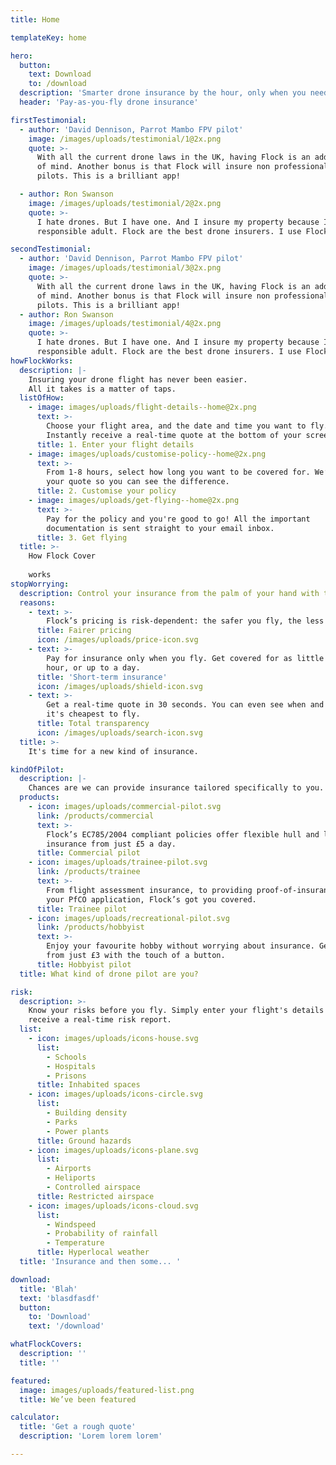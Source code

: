```yaml
---
title: Home

templateKey: home

hero:
  button:
    text: Download
    to: /download
  description: 'Smarter drone insurance by the hour, only when you need it.'
  header: 'Pay-as-you-fly drone insurance'

firstTestimonial:
  - author: 'David Dennison, Parrot Mambo FPV pilot'
    image: /images/uploads/testimonial/1@2x.png
    quote: >-
      With all the current drone laws in the UK, having Flock is an added peace
      of mind. Another bonus is that Flock will insure non professional drone
      pilots. This is a brilliant app!

  - author: Ron Swanson
    image: /images/uploads/testimonial/2@2x.png
    quote: >-
      I hate drones. But I have one. And I insure my property because I'm a
      responsible adult. Flock are the best drone insurers. I use Flock.

secondTestimonial:
  - author: 'David Dennison, Parrot Mambo FPV pilot'
    image: /images/uploads/testimonial/3@2x.png
    quote: >-
      With all the current drone laws in the UK, having Flock is an added peace
      of mind. Another bonus is that Flock will insure non professional drone
      pilots. This is a brilliant app!
  - author: Ron Swanson
    image: /images/uploads/testimonial/4@2x.png
    quote: >-
      I hate drones. But I have one. And I insure my property because I'm a
      responsible adult. Flock are the best drone insurers. I use Flock.
howFlockWorks:
  description: |-
    Insuring your drone flight has never been easier.
    All it takes is a matter of taps.
  listOfHow:
    - image: images/uploads/flight-details--home@2x.png
      text: >-
        Choose your flight area, and the date and time you want to fly.
        Instantly receive a real-time quote at the bottom of your screen.
      title: 1. Enter your flight details
    - image: images/uploads/customise-policy--home@2x.png
      text: >-
        From 1-8 hours, select how long you want to be covered for. We’ll update
        your quote so you can see the difference.
      title: 2. Customise your policy
    - image: images/uploads/get-flying--home@2x.png
      text: >-
        Pay for the policy and you're good to go! All the important
        documentation is sent straight to your email inbox.
      title: 3. Get flying
  title: >-
    How Flock Cover 
    
    works
stopWorrying:
  description: Control your insurance from the palm of your hand with the Flock Cover app.
  reasons:
    - text: >-
        Flock’s pricing is risk-dependent: the safer you fly, the less you pay. Simple!
      title: Fairer pricing
      icon: /images/uploads/price-icon.svg
    - text: >-
        Pay for insurance only when you fly. Get covered for as little as one
        hour, or up to a day.
      title: 'Short-term insurance'
      icon: /images/uploads/shield-icon.svg
    - text: >-
        Get a real-time quote in 30 seconds. You can even see when and where
        it's cheapest to fly.
      title: Total transparency
      icon: /images/uploads/search-icon.svg
  title: >-
    It's time for a new kind of insurance.

kindOfPilot:
  description: |-
    Chances are we can provide insurance tailored specifically to you.
  products:
    - icon: images/uploads/commercial-pilot.svg
      link: /products/commercial
      text: >-
        Flock’s EC785/2004 compliant policies offer flexible hull and liability
        insurance from just £5 a day.
      title: Commercial pilot
    - icon: images/uploads/trainee-pilot.svg
      link: /products/trainee
      text: >-
        From flight assessment insurance, to providing proof-of-insurance for
        your PfCO application, Flock’s got you covered.
      title: Trainee pilot
    - icon: images/uploads/recreational-pilot.svg
      link: /products/hobbyist
      text: >-
        Enjoy your favourite hobby without worrying about insurance. Get covered
        from just £3 with the touch of a button.
      title: Hobbyist pilot
  title: What kind of drone pilot are you?

risk:
  description: >-
    Know your risks before you fly. Simply enter your flight's details and
    receive a real-time risk report.
  list:
    - icon: images/uploads/icons-house.svg
      list:
        - Schools
        - Hospitals
        - Prisons
      title: Inhabited spaces
    - icon: images/uploads/icons-circle.svg
      list:
        - Building density
        - Parks
        - Power plants
      title: Ground hazards
    - icon: images/uploads/icons-plane.svg
      list:
        - Airports
        - Heliports
        - Controlled airspace
      title: Restricted airspace
    - icon: images/uploads/icons-cloud.svg
      list:
        - Windspeed
        - Probability of rainfall
        - Temperature
      title: Hyperlocal weather
  title: 'Insurance and then some... '

download:
  title: 'Blah'
  text: 'blasdfasdf'
  button:
    to: 'Download'
    text: '/download'

whatFlockCovers:
  description: ''
  title: ''

featured:
  image: images/uploads/featured-list.png
  title: We’ve been featured

calculator:
  title: 'Get a rough quote'
  description: 'Lorem lorem lorem'

---
```

